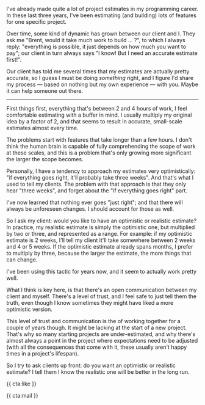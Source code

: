 I've already made quite a lot of project estimates in my programming career. In these last three years, I've been estimating (and building) lots of features for one specific project.

Over time, some kind of dynamic has grown between our client and I. They ask me "Brent, would it take much work to build … ?", to which I always reply: "everything is possible, it just depends on how much you want to pay"; our client in turn always says "I know! But I need an accurate estimate first!".

Our client has told me several times that my estimates are actually pretty accurate, so I guess I must be doing _something_ right, and I figure I'd share my process — based on nothing but my own experience — with you. Maybe it can help someone out there.

---

First things first, everything that's between 2 and 4 hours of work, I feel comfortable estimating with a buffer in mind. I usually multiply my original idea by a factor of 2, and that seems to result in accurate, small-scale estimates almost every time.

The problems start with features that take longer than a few hours. I don't think the human brain is capable of fully comprehending the scope of work at these scales, and this is a problem that's only growing more significant the larger the scope becomes.

Personally, I have a tendency to approach my estimates very optimistically: "if everything goes right, it'll probably take three weeks". And that's what I used to tell my clients. The problem with that approach is that they only hear "three weeks", and forget about the "if everything goes right" part. 

I've now learned that nothing ever goes "just right"; and that there will always be unforeseen changes. I should account for those as well.

So I ask my client: would you like to have an optimistic or realistic estimate? In practice, my realistic estimate is simply the optimistic one, but multiplied by two or three, and represented as a range. For example: if my optimistic estimate is 2 weeks, I'll tell my client it'll take somewhere between 2 weeks and 4 or 5 weeks. If the optimistic estimate already spans months, I prefer to multiply by three, because the larger the estimate, the more things that can change.  

I've been using this tactic for years now, and it seem to actually work pretty well. 

What I think is key here, is that there's an open communication between my client and myself. There's a level of trust, and I feel safe to just tell them the truth, even though I know sometimes they might have liked a more optimistic version. 

This level of trust and communication is the of working together for a couple of years though. It might be lacking at the start of a new project. That's why so many starting projects are under-estimated, and why there's almost always a point in the project where expectations need to be adjusted (with all the consequences that come with it, these usually aren't happy times in a project's lifespan).

So I try to ask clients up front: do you want an optimistic or realistic estimate? I tell them I know the realistic one will be better in the long run.

{{ cta:like }}

{{ cta:mail }}
